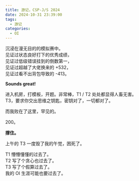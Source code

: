 ```yaml
---
title: 游记，CSP-J/S 2024
date: 2024-10-31 23:39:00
tags:
  - 游记
categories:
  - OI
---
```

沉浸在漫无目的的模拟赛中。  
见证过状态良好打下的优秀成绩，  
见证过低级错误挂到的倒数第一，  
见证过超越了大佬换来的 +532，  
见证过看不出背包导致的 -413。

**Sounds great!**

进入机房，打模板，开题。非常棒，T1 / T2 处处都显得人畜无害。  
T3，要求你交出思维之钥匙，密钥对了，一切都对了。

而我败在了这里，罕见的。

200。

**撑住。**

上午的 T3 一度毁了我的午觉，困死了。

T1 懵懵懂懂的过去了。  
T2 写了个贪心也过去了。  
T3 写了个假算过去了。  
我的 OI 生涯可能也要过去了。

